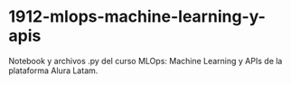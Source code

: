 # 1912-mlops-machine-learning-y-apis
Notebook y archivos .py del curso MLOps: Machine Learning y APIs de la plataforma Alura Latam.

